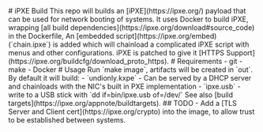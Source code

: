 <!--
SPDX-FileCopyrightText: © 2020 Open Networking Foundation <support@opennetworking.org>
SPDX-License-Identifier: Apache-2.0
--!>
# iPXE Build

This repo will builds an [iPXE](https://ipxe.org/) payload that can be used for
network booting of systems.

It uses Docker to build iPXE, wrapping [all build
dependencies](https://ipxe.org/download#source_code) in the Dockerfile, An
[embedded script](https://ipxe.org/embed) (`chain.ipxe`) is added which will
chainload a complicated iPXE script with menus and other configurations.

iPXE is patched to give it [HTTPS
Support](https://ipxe.org/buildcfg/download_proto_https).

# Requirements

- git
- make
- Docker

# Usage

Run `make image`, artifacts will be created in `out`. By default it will build:

- `undionly.kxpe` - Can be served by a DHCP server and chainloads with the
  NIC's built in PXE implementation
- `ipxe.usb` - write to a USB stick with `dd if=bin/ipxe.usb of=/dev/<rawdevice>`

See also [build targets](https://ipxe.org/appnote/buildtargets).

## TODO

- Add a [TLS Server and Client cert](https://ipxe.org/crypto) into the image,
  to allow trust to be established between systems.

